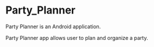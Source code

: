 # Party_Planner
Party Planner is an Android application.

Party Planner app allows user to plan and organize a party.


